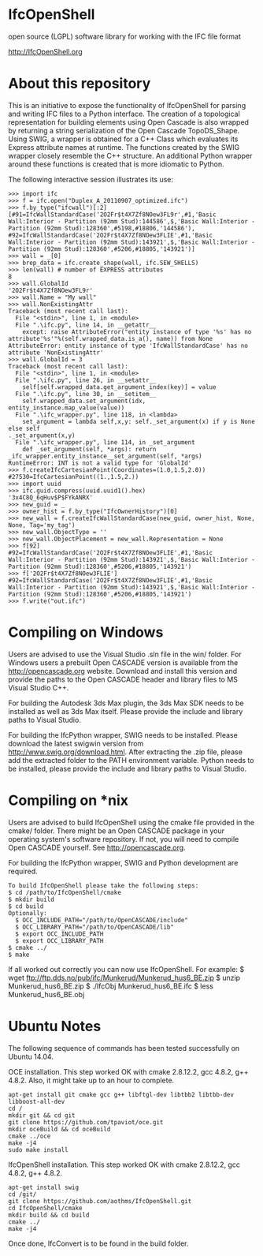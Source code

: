 IfcOpenShell 
============
open source (LGPL) software library for working with the IFC file format


http://IfcOpenShell.org

About this repository
=====================

This is an initiative to expose the functionality of IfcOpenShell for parsing and writing IFC files to a Python interface. The creation of a topological representation for building elements using Open Cascade is also wrapped by returning a string serialization of the Open Cascade TopoDS_Shape. Using SWIG, a wrapper is obtained for a C++ Class which evaluates its Express attribute names at runtime. The functions created by the SWIG wrapper closely resemble the C++ structure. An additional Python wrapper around these functions is created that is more idiomatic to Python.

The following interactive session illustrates its use:

    >>> import ifc
    >>> f = ifc.open("Duplex_A_20110907_optimized.ifc")
    >>> f.by_type("ifcwall")[:2]
    [#91=IfcWallStandardCase('2O2Fr$t4X7Zf8NOew3FL9r',#1,'Basic Wall:Interior - Partition (92mm Stud):144586',$,'Basic Wall:Interior - Partition (92mm Stud):128360',#5198,#18806,'144586'), #92=IfcWallStandardCase('2O2Fr$t4X7Zf8NOew3FLIE',#1,'Basic Wall:Interior - Partition (92mm Stud):143921',$,'Basic Wall:Interior - Partition (92mm Stud):128360',#5206,#18805,'143921')]
    >>> wall = _[0]
    >>> brep_data = ifc.create_shape(wall, ifc.SEW_SHELLS)
    >>> len(wall) # number of EXPRESS attributes
    8
    >>> wall.GlobalId
    '2O2Fr$t4X7Zf8NOew3FL9r'
    >>> wall.Name = "My wall"
    >>> wall.NonExistingAttr
    Traceback (most recent call last):
      File "<stdin>", line 1, in <module>
      File ".\ifc.py", line 14, in __getattr__
        except: raise AttributeError("entity instance of type '%s' has no attribute'%s'"%(self.wrapped_data.is_a(), name)) from None
    AttributeError: entity instance of type 'IfcWallStandardCase' has no attribute 'NonExistingAttr'
    >>> wall.GlobalId = 3
    Traceback (most recent call last):
      File "<stdin>", line 1, in <module>
      File ".\ifc.py", line 26, in __setattr__
        self[self.wrapped_data.get_argument_index(key)] = value
      File ".\ifc.py", line 30, in __setitem__
        self.wrapped_data.set_argument(idx, entity_instance.map_value(value))
      File ".\ifc_wrapper.py", line 118, in <lambda>
        set_argument = lambda self,x,y: self._set_argument(x) if y is None else self
    ._set_argument(x,y)
      File ".\ifc_wrapper.py", line 114, in _set_argument
        def _set_argument(self, *args): return _ifc_wrapper.entity_instance__set_argument(self, *args)
    RuntimeError: INT is not a valid type for 'GlobalId'
    >>> f.createIfcCartesianPoint(Coordinates=(1.0,1.5,2.0))
    #27530=IfcCartesianPoint((1.,1.5,2.))
    >>> import uuid
    >>> ifc.guid.compress(uuid.uuid1().hex)
    '3x4C8Q_6qHuv$P$FYkANRX'
    >>> new_guid = _
    >>> owner_hist = f.by_type("IfcOwnerHistory")[0]
    >>> new_wall = f.createIfcWallStandardCase(new_guid, owner_hist, None, None, Tag='my_tag')
    >>> new_wall.ObjectType = ''
    >>> new_wall.ObjectPlacement = new_wall.Representation = None
    >>> f[92]
    #92=IfcWallStandardCase('2O2Fr$t4X7Zf8NOew3FLIE',#1,'Basic Wall:Interior - Partition (92mm Stud):143921',$,'Basic Wall:Interior - Partition (92mm Stud):128360',#5206,#18805,'143921')
    >>> f['2O2Fr$t4X7Zf8NOew3FLIE']
    #92=IfcWallStandardCase('2O2Fr$t4X7Zf8NOew3FLIE',#1,'Basic Wall:Interior - Partition (92mm Stud):143921',$,'Basic Wall:Interior - Partition (92mm Stud):128360',#5206,#18805,'143921')
    >>> f.write("out.ifc")


Compiling on Windows
====================
Users are advised to use the Visual Studio .sln file in the win/ folder.
For Windows users a prebuilt Open CASCADE version is available from the
http://opencascade.org website. Download and install this version and
provide the paths to the Open CASCADE header and library files to MS
Visual Studio C++.

For building the Autodesk 3ds Max plugin, the 3ds Max SDK needs to be
installed as well as 3ds Max itself. Please provide the include and
library paths to Visual Studio.

For building the IfcPython wrapper, SWIG needs to be installed. Please
download the latest swigwin version from http://www.swig.org/download.html.
After extracting the .zip file, please add the extracted folder to the PATH
environment variable. Python needs to be installed, please provide the
include and library paths to Visual Studio.



Compiling on *nix
====================
Users are advised to build IfcOpenShell using the cmake file provided in
the cmake/ folder. There might be an Open CASCADE package in your operating
system's software repository. If not, you will need to compile Open 
CASCADE yourself. See http://opencascade.org.

For building the IfcPython wrapper, SWIG and Python development are
required.

    To build IfcOpenShell please take the following steps:
    $ cd /path/to/IfcOpenShell/cmake
    $ mkdir build
    $ cd build
    Optionally:
      $ OCC_INCLUDE_PATH="/path/to/OpenCASCADE/include"
      $ OCC_LIBRARY_PATH="/path/to/OpenCASCADE/lib"
      $ export OCC_INCLUDE_PATH
      $ export OCC_LIBRARY_PATH
    $ cmake ../
    $ make

If all worked out correctly you can now use IfcOpenShell. For example:
    $ wget ftp://ftp.dds.no/pub/ifc/Munkerud/Munkerud_hus6_BE.zip
    $ unzip Munkerud_hus6_BE.zip
    $ ./IfcObj Munkerud_hus6_BE.ifc
    $ less Munkerud_hus6_BE.obj


Ubuntu Notes
============

The following sequence of commands has been tested successfully on Ubuntu 14.04.

OCE installation. This step worked OK with cmake 2.8.12.2, gcc 4.8.2, g++ 4.8.2. Also, it might take up to an hour to complete.

    apt-get install git cmake gcc g++ libftgl-dev libtbb2 libtbb-dev libboost-all-dev
    cd /
    mkdir git && cd git
    git clone https://github.com/tpaviot/oce.git
    mkdir oceBuild && cd oceBuild
    cmake ../oce
    make -j4
    sudo make install
    
IfcOpenShell installation. This step worked OK with cmake 2.8.12.2, gcc 4.8.2, g++ 4.8.2.

    apt-get install swig
    cd /git/
    git clone https://github.com/aothms/IfcOpenShell.git
    cd IfcOpenShell/cmake
    mkdir build && cd build
    cmake ../
    make -j4
    
Once done, IfcConvert is to be found in the build folder.
    
